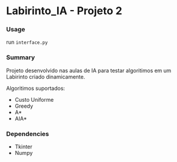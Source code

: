 # Labirinto_IA - Projeto 2

### Usage
run `interface.py`

### Summary
Projeto desenvolvido nas aulas de IA para testar algoritimos em um Labirinto criado dinamicamente.

Algoritimos suportados:
- Custo Uniforme
- Greedy
- A*
- AIA*

### Dependencies
- Tkinter
- Numpy
